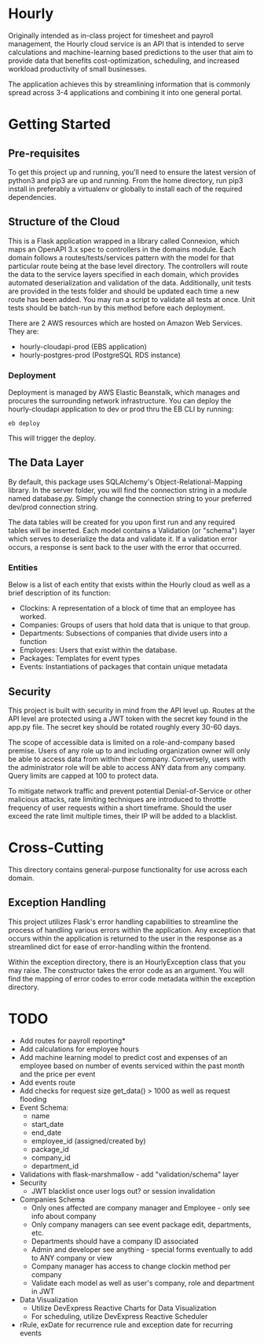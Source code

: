 # Hourly
Originally intended as in-class project for timesheet and payroll management, the Hourly cloud service
is an API that is intended to serve calculations and machine-learning based predictions to the user that
aim to provide data that benefits cost-optimization, scheduling, and increased workload productivity of small
businesses.

The application achieves this by streamlining information that is commonly spread across 3-4 applications and 
combining it into one general portal.

# Getting Started

## Pre-requisites
To get this project up and running, you'll need to ensure the latest version of python3 and pip3 are up and running. From
the home directory, run pip3 install in preferably a virtualenv or globally to install each of the required dependencies.

## Structure of the Cloud
This is a Flask application wrapped in a library called Connexion, which maps an OpenAPI 3.x spec to controllers
in the domains module. Each domain follows a routes/tests/services pattern with the model for that particular route being
at the base level directory. The controllers will route the data to the service layers specified in each domain,
which provides automated deserialization and validation of the data. Additionally, unit tests are provided in the
tests folder and should be updated each time a new route has been added. You may run a script to validate all tests
at once. Unit tests should be batch-run by this method before each deployment.

There are 2 AWS resources which are hosted on Amazon Web Services. They are:

  * hourly-cloudapi-prod (EBS application)
  * hourly-postgres-prod (PostgreSQL RDS instance)

### Deployment
Deployment is managed by AWS Elastic Beanstalk, which manages and procures the surrounding network infrastructure. 
You can deploy the hourly-cloudapi application to dev or prod thru the EB CLI by running:

```commandline
eb deploy
```

This will trigger the deploy.

## The Data Layer
By default, this package uses SQLAlchemy's Object-Relational-Mapping library. In the server folder,
you will find the connection string in a module named database.py. Simply change the connection string
to your preferred dev/prod connection string.

The data tables will be created for you upon first run and any required tables will be inserted. Each
model contains a Validation (or "schema") layer which serves to deserialize the data and validate it. If
a validation error occurs, a response is sent back to the user with the error that occurred.

### Entities
Below is a list of each entity that exists within the Hourly cloud as well as a brief description of its
function:

* Clockins: A representation of a block of time that an employee has worked.
* Companies: Groups of users that hold data that is unique to that group.
* Departments: Subsections of companies that divide users into a function
* Employees: Users that exist within the database.
* Packages: Templates for event types
* Events: Instantiations of packages that contain unique metadata

## Security
This project is built with security in mind from the API level up. Routes at the API level are protected
using a JWT token with the secret key found in the app.py file. The secret key should be rotated roughly
every 30-60 days.

The scope of accessible data is limited on a role-and-company based premise. Users of any role up to and including
organization owner will only be able to access data from within their company. Conversely, users with the administrator
role will be able to access ANY data from any company. Query limits are capped at 100 to protect data.

To mitigate network traffic and prevent potential Denial-of-Service or other malicious attacks, rate limiting techniques are introduced
to throttle frequency of user requests within a short timeframe. Should the user exceed the rate limit multiple times, their IP will
be added to a blacklist.

# Cross-Cutting
This directory contains general-purpose functionality for use across each domain.

## Exception Handling
This project utilizes Flask's error handling capabilities to streamline the process of handling various errors
within the application. Any exception that occurs within the application is returned to the user in
the response as a streamlined dict for ease of error-handling within the frontend.

Within the exception directory, there is an HourlyException class that you may raise. The constructor
takes the error code as an argument. You will find the mapping of error codes to error code metadata 
within the exception directory.

# TODO
* Add routes for payroll reporting*
* Add calculations for employee hours
* Add machine learning model to predict cost and expenses of an employee based on number of events serviced within the past month and the price per event
* Add events route
* Add checks for request size get_data() > 1000 as well as request flooding
* Event Schema:
  * name
  * start_date
  * end_date
  * employee_id (assigned/created by)
  * package_id
  * company_id
  * department_id
* Validations with flask-marshmallow - add "validation/schema" layer
* Security
  * JWT blacklist once user logs out? or session invalidation
* Companies Schema
  * Only ones affected are company manager and Employee - only see info about company
  * Only company managers can see event package edit, departments, etc.
  * Departments should have a company ID associated
  * Admin and developer see anything - special forms eventually to add to ANY company or view
  * Company manager has access to change clockin method per company
  * Validate each model as well as user's company, role and department in JWT
* Data Visualization
  * Utilize DevExpress Reactive Charts for Data Visualization
  * For scheduling, utilize DevExpress Reactive Scheduler
* rRule, exDate for recurrence rule and exception date for recurring events